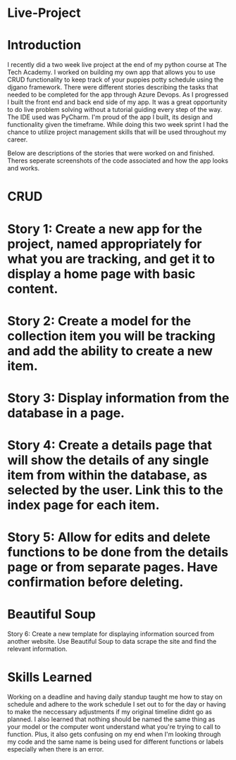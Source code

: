 # Live-Project

# Introduction
I recently did a two week live project at the end of my python course at The Tech Academy. I worked on building my own app that allows you to use CRUD functionality to keep track of your puppies potty schedule using the djgano framework. There were different stories describing the tasks that needed to be completed for the app through Azure Devops. As I progressed I built the front end and back end side of my app. It was a great opportunity to do live problem solving without a tutorial guiding every step of the way. The IDE used was PyCharm. I'm proud of the app I built, its design and functionality given the timeframe. While doing this two week sprint I had the chance to utilize project management skills that will be used throughout my career.

Below are descriptions of the stories that were worked on and finished. Theres seperate screenshots of the code associated and how the app looks and works.

# CRUD

# Story 1: Create a new app for the project, named appropriately for what you are tracking, and get it to display a home page with basic content.
    
# Story 2: Create a model for the collection item you will be tracking and add the ability to create a new item.

# Story 3: Display information from the database in a page.

# Story 4: Create a details page that will show the details of any single item from within the database, as selected by the user. Link this to the index page for each item.
    
# Story 5: Allow for edits and delete functions to be done from the details page or from separate pages. Have confirmation before deleting.
    
# Beautiful Soup
 
Story 6: Create a new template for displaying information sourced from another website. Use Beautiful Soup to data scrape the site and find the relevant information.


# Skills Learned
Working on a deadline and having daily standup taught me how to stay on schedule and adhere to the work schedule I set out to for the day or having to make the neccessary adjustments if my original timeline didnt go as planned. 
I also learned that nothing should be named the same thing as your model or the computer wont understand what you're trying to call to function. Plus, it also gets confusing on my end when I'm looking through my code and the same name is being used for different functions or labels especially when there is an error.
